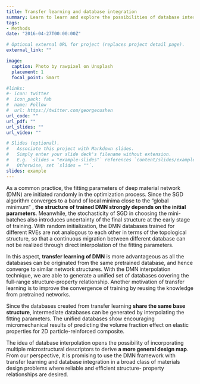 ```yaml
---
title: Transfer learning and database integration
summary: Learn to learn and explore the possibilities of database interpolation and extrapolation.
tags:
- Methods
date: "2016-04-27T00:00:00Z"

# Optional external URL for project (replaces project detail page).
external_link: ""

image:
  caption: Photo by rawpixel on Unsplash
  placement: 1
  focal_point: Smart

#links:
#- icon: twitter
#  icon_pack: fab
#  name: Follow
#  url: https://twitter.com/georgecushen
url_code: ""
url_pdf: ""
url_slides: ""
url_video: ""

# Slides (optional).
#   Associate this project with Markdown slides.
#   Simply enter your slide deck's filename without extension.
#   E.g. `slides = "example-slides"` references `content/slides/example-slides.md`.
#   Otherwise, set `slides = ""`.
slides: example
---
```

As a common practice, the fitting parameters of deep material network (DMN) are initiated randomly in the optimization process. Since the SGD algorithm converges to a band of local minima close to the “global minimum” , **the structure of trained DMN strongly depends on the initial parameters**. Meanwhile, the stochasticity of SGD in choosing the mini-batches also introduces uncertainty of the final structure at the early stage of training. With random initialization, the DMN databases trained for different RVEs are not analogous to each other in terms of the topological structure, so that a continuous migration between different database can not be realized through direct interpolation of the fitting parameters. 

In this aspect, **transfer learning of DMN** is more advantageous as all the databases can be originated from the same pretrained database, and hence converge to similar network structures. With the DMN interpolation technique, we are able to generate a unified set of databases covering the full-range structure-property relationship. Another motivation of transfer learning is to improve the convergence of training by reusing the knowledge from pretrained networks.

Since the databases created from transfer learning **share the same base structure**, intermediate databases can be generated by interpolating the fitting parameters. The unified databases show encouraging micromechanical results of predicting the volume fraction effect on elastic properties for 2D particle-reinforced composite.

The idea of database interpolation opens the possibility of incorporating multiple microstructural descriptors to derive **a more general design map**. From our perspective, it is promising to use the DMN framework with transfer learning and database integration in a broad class of materials design problems where reliable and efficient structure- property relationships are desired.